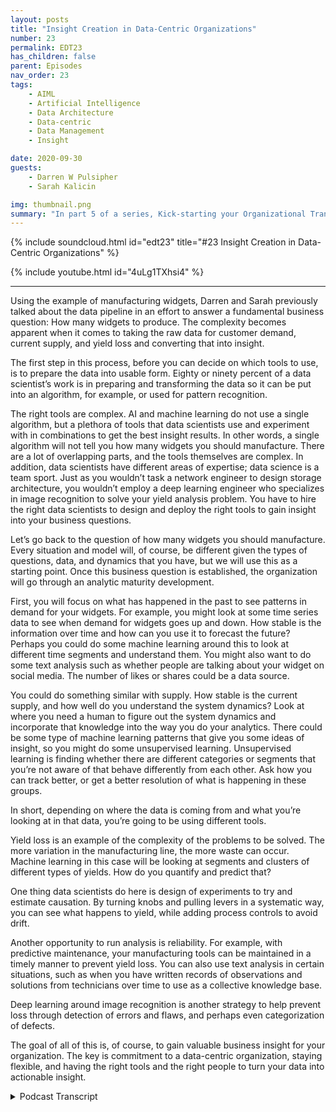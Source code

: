```yaml
---
layout: posts
title: "Insight Creation in Data-Centric Organizations"
number: 23
permalink: EDT23
has_children: false
parent: Episodes
nav_order: 23
tags:
    - AIML
    - Artificial Intelligence
    - Data Architecture
    - Data-centric
    - Data Management
    - Insight

date: 2020-09-30
guests:
    - Darren W Pulsipher
    - Sarah Kalicin

img: thumbnail.png
summary: "In part 5 of a series, Kick-starting your Organizational Transformation to Become Data Centric, Sarah Kalicin, Lead Data Scientist, Intel, and Darren Pulsipher, Chief Solutions Architect, Public Sector, Intel, discuss how to create insight using AI and machine learning in a data-centric organization."
---
```


{% include soundcloud.html id="edt23" title="#23 Insight Creation in Data-Centric Organizations" %}

{% include youtube.html id="4uLg1TXhsi4" %}

---

Using the example of manufacturing widgets, Darren and Sarah previously talked about the data pipeline in an effort to answer a fundamental business question: How many widgets to produce. The complexity becomes apparent when it comes to taking the raw data for customer demand, current supply, and yield loss and converting that into insight.

The first step in this process, before you can decide on which tools to use, is to prepare the data into usable form. Eighty or ninety percent of a data scientist’s work is in preparing and transforming the data so it can be put into an algorithm, for example, or used for pattern recognition.

The right tools are complex. AI and machine learning do not use a single algorithm, but a plethora of tools that data scientists use and experiment with in combinations to get the best insight results. In other words, a single algorithm will not tell you how many widgets you should manufacture. There are a lot of overlapping parts, and the tools themselves are complex. In addition, data scientists have different areas of expertise; data science is a team sport. Just as you wouldn’t task a network engineer to design storage architecture, you wouldn’t employ a deep learning engineer who specializes in image recognition to solve your yield analysis problem. You have to hire the right data scientists to design and deploy the right tools to gain insight into your business questions.

Let’s go back to the question of how many widgets you should manufacture. Every situation and model will, of course, be different given the types of questions, data, and dynamics that you have, but we will use this as a starting point. Once this business question is established, the organization will go through an analytic maturity development.

First, you will focus on what has happened in the past to see patterns in demand for your widgets. For example, you might look at some time series data to see when demand for widgets goes up and down. How stable is the information over time and how can you use it to forecast the future? Perhaps you could do some machine learning around this to look at different time segments and understand them. You might also want to do some text analysis such as whether people are talking about your widget on social media. The number of likes or shares could be a data source.

You could do something similar with supply. How stable is the current supply, and how well do you understand the system dynamics? Look at where you need a human to figure out the system dynamics and incorporate that knowledge into the way you do your analytics.  There could be some type of machine learning patterns that give you some ideas of insight, so you might do some unsupervised learning. Unsupervised learning is finding whether there are different categories or segments that you’re not aware of that behave differently from each other. Ask how you can track better, or get a better resolution of what is happening in these groups.

In short, depending on where the data is coming from and what you’re looking at in that data, you’re going to be using different tools.

Yield loss is an example of the complexity of the problems to be solved. The more variation in the manufacturing line, the more waste can occur. Machine learning in this case will be looking at segments and clusters of different types of yields. How do you quantify and predict that?

One thing data scientists do here is design of experiments to try and estimate causation. By turning knobs and pulling levers in a systematic way, you can see what happens to yield, while adding process controls to avoid drift.

Another opportunity to run analysis is reliability. For example, with predictive maintenance, your manufacturing tools can be maintained in a timely manner to prevent yield loss. You can also use text analysis in certain situations, such as when you have written records of observations and solutions from technicians over time to use as a collective knowledge base.

Deep learning around image recognition is another strategy to help prevent loss through detection of errors and flaws, and perhaps even categorization of defects.

The goal of all of this is, of course, to gain valuable business insight for your organization. The key is commitment to a data-centric organization, staying flexible, and having the right tools and the right people to turn your data into actionable insight.
 


<details>
<summary> Podcast Transcript </summary>

<p></p>

</details>
